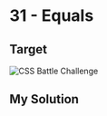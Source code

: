 # 31 - Equals

## Target

![CSS Battle Challenge](https://cssbattle.dev/targets/31.png)

## My Solution

```

```

